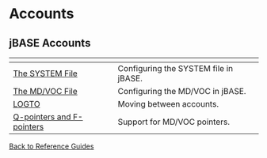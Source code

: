 # Accounts

<PageHeader />

## jBASE Accounts

| <!----> | <!----> |
| --- | --- |
| [The SYSTEM File](./../../environment-variables/system-file/README.md) | Configuring the SYSTEM file in jBASE. |
| [The MD/VOC File](./../../accounts/the-md&voc-file/README.mdthe-md&voc-file) | Configuring the MD/VOC in jBASE. |
| [LOGTO](./../../accounts/logto/README.md) | Moving between accounts. |
| [Q-pointers and F-pointers](./../accounts/../../accounts/qpointers/README.md) | Support for MD/VOC pointers. |

[Back to Reference Guides](../README.md)
  
<PageFooter />
